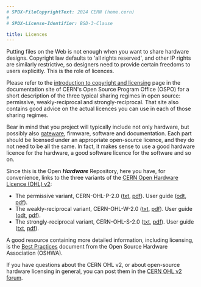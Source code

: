 ```yaml
---
# SPDX-FileCopyrightText: 2024 CERN (home.cern)
#
# SPDX-License-Identifier: BSD-3-Clause

title: Licences
---
```


Putting files on the Web is not enough when you want to share hardware designs.
Copyright law defaults to 'all rights reserved', and other IP rights are
similarly restrictive, so designers need to provide certain freedoms to users
explicitly. This is the role of licences.

Please refer to the [introduction to copyright and
licensing](https://ospo.docs.cern.ch/key-concepts/copyright-and-licensing/) page
in the documentation site of CERN's Open Source Program Office (OSPO) for a
short description of the three typical sharing regimes in open source:
permissive, weakly-reciprocal and strongly-reciprocal. That site also contains
good advice on the actual licences you can use in each of those sharing regimes.

Bear in mind that you project will typically include not only hardware, but
possibly also
[gateware](https://www.oshwa.org/best-practices-for-sharing-fpga-designs-2/),
firmware, software and documentation. Each part should be licensed under an
appropriate open-source licence, and they do not need to be all the same. In
fact, it makes sense to use a good hardware licence for the hardware, a good
software licence for the software and so on.

Since this is the Open ***Hardware*** Repository, here you have, for
convenience, links to the three variants of the [CERN Open Hardware Licence
(OHL) v2](https://ohwr.org/project/cernohl/wikis/Documents/CERN-OHL-version-2):

* The permissive variant, CERN-OHL-P-2.0
  ([txt](https://ohwr.org/cern_ohl_p_v2.txt),
  [pdf](https://ohwr.org/cern_ohl_p_v2.pdf)). User guide
  ([odt](uploads/f123aac388675e12b308de0ade1a0278/cern_ohl_p_v2_howto.odt),
  [pdf](uploads/8a6b5d01f71c207c49493e4d114d61e6/cern_ohl_p_v2_howto.pdf)).
* The weakly-reciprocal variant, CERN-OHL-W-2.0
  ([txt](https://ohwr.org/cern_ohl_w_v2.txt),
  [pdf](https://ohwr.org/cern_ohl_w_v2.pdf)). User guide
  ([odt](uploads/eb5fac4e02180da7a4d15f99ab48ab7c/cern_ohl_w_v2_howto.odt),
  [pdf](uploads/c2e5e9d297949b5c2d324a6cbf6adda0/cern_ohl_w_v2_howto.pdf)).
* The strongly-reciprocal variant, CERN-OHL-S-2.0
  ([txt](https://ohwr.org/cern_ohl_s_v2.txt),
  [pdf](https://ohwr.org/cern_ohl_s_v2.pdf)). User guide
  ([txt](uploads/b88fd806c337866bff655f2506f23d37/cern_ohl_s_v2_user_guide.txt),
  [pdf](uploads/cf37727497ca2b5295a7ab83a40fcf5a/cern_ohl_s_v2_user_guide.pdf)).

A good resource containing more detailed information, including licensing, is
the [Best Practices](https://www.oshwa.org/sharing-best-practices/) document
from the Open Source Hardware Association (OSHWA).

If you have questions about the CERN OHL v2, or about open-source hardware
licensing in general, you can post them in the [CERN OHL v2
forum](https://forums.ohwr.org/c/cernohl).
